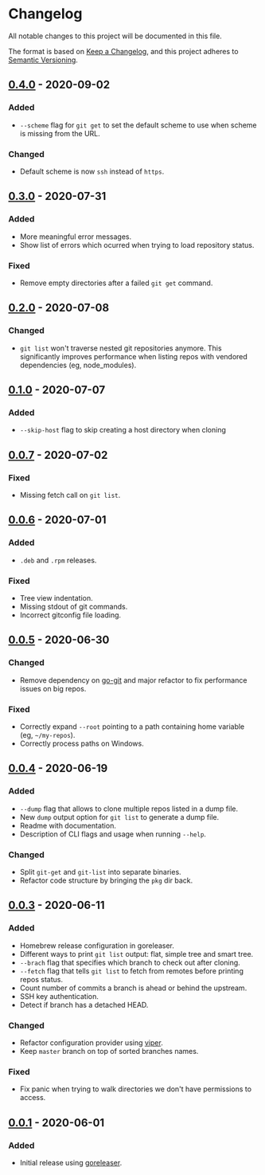 # Changelog
All notable changes to this project will be documented in this file.

The format is based on [Keep a Changelog](https://keepachangelog.com/en/1.0.0/),
and this project adheres to [Semantic Versioning](https://semver.org/spec/v2.0.0.html).

## [0.4.0] - 2020-09-02
### Added
- `--scheme` flag for `git get` to set the default scheme to use when scheme is missing from the URL.

### Changed
- Default scheme is now `ssh` instead of `https`.


## [0.3.0] - 2020-07-31
### Added
- More meaningful error messages.
- Show list of errors which ocurred when trying to load repository status.

### Fixed
- Remove empty directories after a failed `git get` command.


## [0.2.0] - 2020-07-08
### Changed
- `git list` won't traverse nested git repositories anymore. This significantly improves performance when listing repos with vendored dependencies (eg, node_modules).


## [0.1.0] - 2020-07-07
### Added
- `--skip-host` flag to skip creating a host directory when cloning 


## [0.0.7] - 2020-07-02
### Fixed
- Missing fetch call on `git list`.


## [0.0.6] - 2020-07-01
### Added
- `.deb` and `.rpm` releases.

### Fixed
- Tree view indentation.
- Missing stdout of git commands.
- Incorrect gitconfig file loading.


## [0.0.5] - 2020-06-30
### Changed
- Remove dependency on [go-git](https://github.com/go-git/go-git) and major refactor to fix performance issues on big repos.

### Fixed
- Correctly expand `--root` pointing to a path containing home variable (eg, `~/my-repos`).
- Correctly process paths on Windows.


## [0.0.4] - 2020-06-19
### Added
- `--dump` flag that allows to clone multiple repos listed in a dump file.
- New `dump` output option for `git list` to generate a dump file.
- Readme with documentation.
- Description of CLI flags and usage when running `--help`.

### Changed
- Split `git-get` and `git-list` into separate binaries.
- Refactor code structure by bringing the `pkg` dir back.


## [0.0.3] - 2020-06-11
### Added
- Homebrew release configuration in goreleaser.
- Different ways to print `git list` output: flat, simple tree and smart tree.
- `--brach` flag that specifies which branch to check out after cloning.
- `--fetch` flag that tells `git list` to fetch from remotes before printing repos status.
- Count number of commits a branch is ahead or behind the upstream.
- SSH key authentication.
- Detect if branch has a detached HEAD.

### Changed
- Refactor configuration provider using [viper](https://github.com/spf13/viper).
- Keep `master` branch on top of sorted branches names.

### Fixed
- Fix panic when trying to walk directories we don't have permissions to access.


## [0.0.1] - 2020-06-01
### Added
- Initial release using [goreleaser](https://github.com/goreleaser/goreleaser).


[0.4.0]: https://github.com/grdl/git-get/compare/v0.3.0...v0.4.0
[0.3.0]: https://github.com/grdl/git-get/compare/v0.2.0...v0.3.0
[0.2.0]: https://github.com/grdl/git-get/compare/v0.1.0...v0.2.0
[0.1.0]: https://github.com/grdl/git-get/compare/v0.0.7...v0.1.0
[0.0.7]: https://github.com/grdl/git-get/compare/v0.0.6...v0.0.7
[0.0.6]: https://github.com/grdl/git-get/compare/v0.0.5...v0.0.6
[0.0.5]: https://github.com/grdl/git-get/compare/v0.0.4...v0.0.5
[0.0.4]: https://github.com/grdl/git-get/compare/v0.0.3...v0.0.4
[0.0.3]: https://github.com/grdl/git-get/compare/v0.0.1...v0.0.3
[0.0.1]: https://github.com/grdl/git-get/releases/tag/v0.0.1